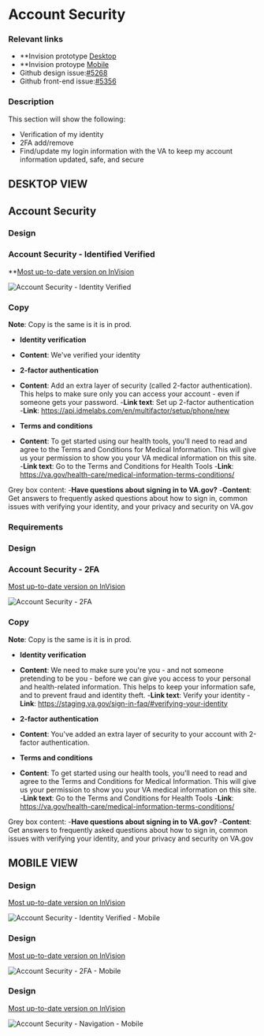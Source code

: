 # Account Security

### Relevant links

- **Invision prototype [Desktop](https://vsateams.invisionapp.com/share/FJW9OGY2B9A) 
- **Invision protoype [Mobile](https://vsateams.invisionapp.com/share/34WJ8JOCMAB) 
- Github design issue:[#5268](https://github.com/department-of-veterans-affairs/va.gov-team/issues/5268)
- Github front-end issue:[#5356](https://github.com/department-of-veterans-affairs/va.gov-team/issues/5356)

### Description

This section will show the following:
- Verification of my identity 
- 2FA add/remove
- Find/update my login information with the VA to keep my account information updated, safe, and secure


## DESKTOP VIEW

## Account Security

### Design
### Account Security - Identified Verified

**[Most up-to-date version on InVision](https://vsateams.invisionapp.com/share/FJW9OGY2B9A)

![Account Security - Identity Verified](https://github.com/department-of-veterans-affairs/va.gov-team/blob/master/products/identity-personalization/profile/Combine%20Profile%20and%20Account/Design/design-specs/profile-images/account-security/Account%20Security%20-%20Identity%20Verified.jpg)


### Copy

**Note**: Copy is the same is it is in prod.

- **Identity verification** 
- **Content**: We've verified your identity

- **2-factor authentication**
- **Content**: Add an extra layer of security (called 2-factor authentication).  This helps to make sure only you can access your account - even if someone gets your password.
-**Link text**: Set up 2-factor authentication 
-**Link**: https://api.idmelabs.com/en/multifactor/setup/phone/new 


- **Terms and conditions**
- **Content**: To get started using our health tools, you'll need to read and agree to the Terms and Conditions for Medical Information.  This will give us your permission to show you your VA medical information on this site.
-**Link text**: Go to the Terms and Conditions for Health Tools
-**Link**: https://va.gov/health-care/medical-information-terms-conditions/

Grey box content:
-**Have questions about signing in to VA.gov?**
-**Content**: Get answers to frequently asked questions about how to sign in, common issues with verifying your identity, and your privacy and security on VA.gov

### Requirements


### Design
### Account Security - 2FA

[Most up-to-date version on InVision](https://vsateams.invisionapp.com/share/FJW9OGY2B9A)

![Account Security - 2FA](https://github.com/department-of-veterans-affairs/va.gov-team/blob/master/products/identity-personalization/profile/Combine%20Profile%20and%20Account/Design/design-specs/profile-images/account-security/Account%20Security%20-%202%20factor.jpg)
 
### Copy

**Note**: Copy is the same is it is in prod.
 
- **Identity verification** 
- **Content**: We need to make sure you're you - and not someone pretending to be you - before we can give you access to your personal and health-related information.  This helps to keep your information safe, and to prevent fraud and identity theft.
-**Link text**: Verify your identity
-**Link**: https://staging.va.gov/sign-in-faq/#verifying-your-identity

- **2-factor authentication**
- **Content**: You've added an extra layer of security to your account with 2-factor authentication.


- **Terms and conditions**
- **Content**: To get started using our health tools, you'll need to read and agree to the Terms and Conditions for Medical Information.  This will give us your permission to show you your VA medical information on this site.
-**Link text**: Go to the Terms and Conditions for Health Tools
-**Link**: https://va.gov/health-care/medical-information-terms-conditions/

Grey box content:
-**Have questions about signing in to VA.gov?**
-**Content**: Get answers to frequently asked questions about how to sign in, common issues with verifying your identity, and your privacy and security on VA.gov


## MOBILE VIEW

### Design

[Most up-to-date version on InVision](https://vsateams.invisionapp.com/share/34WJ8JOCMAB)

![Account Security - Identity Verified - Mobile](https://github.com/department-of-veterans-affairs/va.gov-team/blob/master/products/identity-personalization/profile/Combine%20Profile%20and%20Account/Design/design-specs/profile-images/account-security/Account%20Security%20Mobile%20-%20Identity%20Verified.jpg)

### Design

[Most up-to-date version on InVision](https://vsateams.invisionapp.com/share/34WJ8JOCMAB)

![Account Security - 2FA - Mobile](https://github.com/department-of-veterans-affairs/va.gov-team/blob/master/products/identity-personalization/profile/Combine%20Profile%20and%20Account/Design/design-specs/profile-images/account-security/Account%20Security%20Mobile%20-%202%20factor.jpg)


### Design

[Most up-to-date version on InVision](https://vsateams.invisionapp.com/share/34WJ8JOCMAB)

![Account Security - Navigation - Mobile](https://github.com/department-of-veterans-affairs/va.gov-team/blob/master/products/identity-personalization/profile/Combine%20Profile%20and%20Account/Design/design-specs/profile-images/account-security/Account%20Security%20Mobile%20-%20Nav.jpg)
